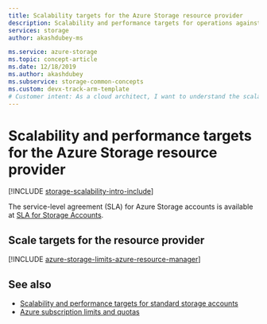 ```yaml
---
title: Scalability targets for the Azure Storage resource provider
description: Scalability and performance targets for operations against the Azure Storage resource provider. The resource provider implements Azure Resource Manager for Azure Storage.
services: storage
author: akashdubey-ms

ms.service: azure-storage
ms.topic: concept-article
ms.date: 12/18/2019
ms.author: akashdubey
ms.subservice: storage-common-concepts
ms.custom: devx-track-arm-template
# Customer intent: As a cloud architect, I want to understand the scalability and performance targets for the Azure Storage resource provider, so that I can ensure my architecture meets the required service levels and effectively support resource management.
---
```


# Scalability and performance targets for the Azure Storage resource provider

[!INCLUDE [storage-scalability-intro-include](../../../includes/storage-scalability-intro-include.md)]

The service-level agreement (SLA) for Azure Storage accounts is available at [SLA for Storage Accounts](https://azure.microsoft.com/support/legal/sla/storage/v1_5/).

## Scale targets for the resource provider

[!INCLUDE [azure-storage-limits-azure-resource-manager](../../../includes/azure-storage-limits-azure-resource-manager.md)]

## See also

- [Scalability and performance targets for standard storage accounts](scalability-targets-standard-account.md)
- [Azure subscription limits and quotas](../../azure-resource-manager/management/azure-subscription-service-limits.md)
